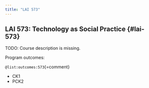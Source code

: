 ```yaml
---
title: "LAI 573"
---
```


## LAI 573: Technology as Social Practice {#lai-573}

TODO: Course description is missing. 

Program outcomes:

` @list:outcomes:573 `{=comment}

 - CK1
 - PCK2


